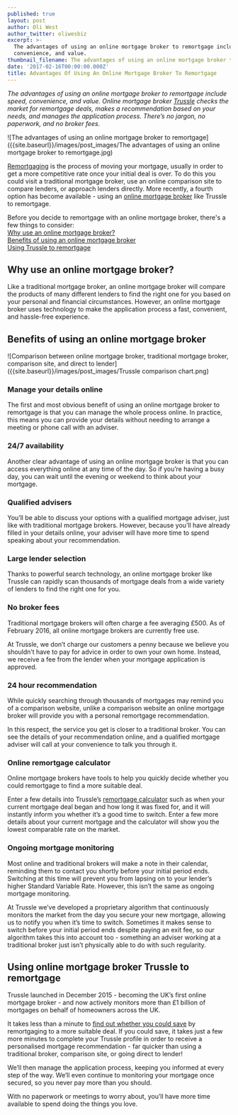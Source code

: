 ```yaml
---
published: true
layout: post
author: Oli West
author_twitter: oliwesbiz
excerpt: >-
  The advantages of using an online mortgage broker to remortgage include speed,
  convenience, and value.
thumbnail_filename: The advantages of using an online mortgage broker to remortgage square.jpg
date: '2017-02-16T00:00:00.000Z'
title: Advantages Of Using An Online Mortgage Broker To Remortgage
---
```

_The advantages of using an online mortgage broker to remortgage include speed, convenience, and value. Online mortgage broker [Trussle](https://trussle.com/) checks the market for remortgage deals, makes a recommendation based on your needs, and manages the application process. There’s no jargon, no paperwork, and no broker fees._

![The advantages of using an online mortgage broker to remortgage]({{site.baseurl}}/images/post_images/The advantages of using an online mortgage broker to remortgage.jpg)

[Remortgaging](https://trussle.com/blog/the-straightforward-guide-to-remortgaging) is the process of moving your mortgage, usually in order to get a more competitive rate once your initial deal is over. To do this you could visit a traditional mortgage broker, use an online comparison site to compare lenders, or approach lenders directly. More recently, a fourth option has become available - using an [online mortgage broker](https://trussle.com/) like Trussle to remortgage.

Before you decide to remortgage with an online mortgage broker, there's a few things to consider:  
[Why use an online mortgage broker?](#why-use-an-online-mortgage-broker)  
[Benefits of using an online mortgage broker](#benefits-of-using-an-online-mortgage-broker)  
[Using Trussle to remortgage](#using-online-mortgage-broker-trussle-to-remortgage)

## Why use an online mortgage broker?
Like a traditional mortgage broker, an online mortgage broker will compare the products of many different lenders to find the right one for you based on your personal and financial circumstances. However, an online mortgage broker uses technology to make the application process a fast, convenient, and hassle-free experience.

## Benefits of using an online mortgage broker
![Comparison between online mortgage broker, traditional mortgage broker, comparison site, and direct to lender]({{site.baseurl}}/images/post_images/Trussle comparison chart.png)

### Manage your details online
The first and most obvious benefit of using an online mortgage broker to remortgage is that you can manage the whole process online. In practice, this means you can provide your details without needing to arrange a meeting or phone call with an adviser.

### 24/7 availability
Another clear advantage of using an online mortgage broker is that you can access everything online at any time of the day. So if you’re having a busy day, you can wait until the evening or weekend to think about your mortgage.

### Qualified advisers
You’ll be able to discuss your options with a qualified mortgage adviser, just like with traditional mortgage brokers. However, because you’ll have already filled in your details online, your adviser will have more time to spend speaking about your recommendation.

### Large lender selection
Thanks to powerful search technology, an online mortgage broker like Trussle can rapidly scan thousands of mortgage deals from a wide variety of lenders to find the right one for you.

### No broker fees
Traditional mortgage brokers will often charge a fee averaging £500. As of February 2016, all online mortgage brokers are currently free use.

At Trussle, we don’t charge our customers a penny because we believe you shouldn’t have to pay for advice in order to own your own home. Instead, we receive a fee from the lender when your mortgage application is approved.

### 24 hour recommendation
While quickly searching through thousands of mortgages may remind you of a comparison website, unlike a comparison website an online mortgage broker will provide you with a personal remortgage recommendation.

In this respect, the service you get is closer to a traditional broker. You can see the details of your recommendation online, and a qualified mortgage adviser will call at your convenience to talk you through it.

### Online remortgage calculator
Online mortgage brokers have tools to help you quickly decide whether you could remortgage to find a more suitable deal.

Enter a few details into Trussle’s [remortgage calculator](https://apply.trussle.com/remortgage-quick-check) such as when your current mortgage deal began and how long it was fixed for, and it will instantly inform you whether it’s a good time to switch. Enter a few more details about your current mortgage and the calculator will show you the lowest comparable rate on the market.

### Ongoing mortgage monitoring
Most online and traditional brokers will make a note in their calendar, reminding them to contact you shortly before your initial period ends. Switching at this time will prevent you from lapsing on to your lender’s higher Standard Variable Rate. However, this isn’t the same as ongoing mortgage monitoring.

At Trussle we’ve developed a proprietary algorithm that continuously monitors the market from the day you secure your new mortgage, allowing us to notify you when it’s time to switch. Sometimes it makes sense to switch before your initial period ends despite paying an exit fee, so our algorithm takes this into account too - something an adviser working at a traditional broker just isn’t physically able to do with such regularity.

## Using online mortgage broker Trussle to remortgage
Trussle launched in December 2015 - becoming the UK’s first online mortgage broker - and now actively monitors more than £1 billion of mortgages on behalf of homeowners across the UK.

It takes less than a minute to [find out whether you could save](https://apply.trussle.com/remortgage-quick-check) by remortgaging to a more suitable deal. If you could save, it takes just a few more minutes to complete your Trussle profile in order to receive a personalised mortgage recommendation - far quicker than using a traditional broker, comparison site, or going direct to lender!

We’ll then manage the application process, keeping you informed at every step of the way. We’ll even continue to monitoring your mortgage once secured, so you never pay more than you should.

With no paperwork or meetings to worry about, you’ll have more time available to spend doing the things you love.
